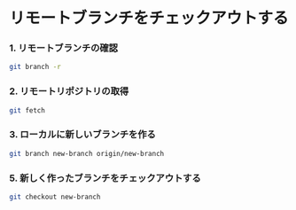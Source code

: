 ﻿# リモートブランチをチェックアウトする

### 1. リモートブランチの確認

```bash
git branch -r 
```

### 2. リモートリポジトリの取得

```bash
git fetch
```

### 3. ローカルに新しいブランチを作る

```bash
git branch new-branch origin/new-branch
```

### 5. 新しく作ったブランチをチェックアウトする

```bash
git checkout new-branch
```
